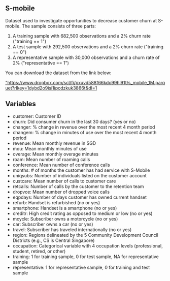 ## S-mobile

Dataset used to investigate opportunities to decrease customer churn at S-mobile. The sample consists of three parts:

1. A training sample with 682,500 observations and a 2% churn rate ("training == 1")
2. A test sample with 292,500 observations and a 2% churn rate ("training == 0")
3. A representative sample with 30,000 observations and a churn rate of 2% ("representative == 1")

You can download the dataset from the link below:

<a href="https://www.dropbox.com/scl/fi/pxuvd588f66kdo99hl91t/s_mobile_1M.parquet?rlkey=1dybd2o9isi1ipcdzkuk3866t&dl=1" target="_blank">    "https://www.dropbox.com/scl/fi/pxuvd588f66kdo99hl91t/s_mobile_1M.parquet?rlkey=1dybd2o9isi1ipcdzkuk3866t&dl=1
</a>

## Variables

* customer: Customer ID
* churn: Did consumer churn in the last 30 days? (yes or no)
* changer: % change in revenue over the most recent 4 month period
* changem: % change in minutes of use over the most recent 4 month period
* revenue: Mean monthly revenue in SGD
* mou: Mean monthly minutes of use
* overage: Mean monthly overage minutes
* roam: Mean number of roaming calls
* conference: Mean number of conference calls
* months: # of months the customer has had service with S-Mobile
* uniqsubs: Number of individuals listed on the customer account
* custcare: Mean number of calls to customer care 
* retcalls: Number of calls by the customer to the retention team
* dropvce: Mean number of dropped voice calls 
* eqpdays: Number of days customer has owned current handset
* refurb: Handset is refurbished (no or yes)
* smartphone: Handset is a smartphone (no or yes)
* creditr: High credit rating as opposed to medium or low (no or yes)
* mcycle: Subscriber owns a motorcycle (no or yes)
* car: Subscriber owns a car (no or yes)
* travel: Subscriber has traveled internationally (no or yes)
* region: Regions delineated by the 5 Community Development Council Districts (e.g., CS is Central Singapore)
* occupation: Categorical variable with 4 occupation levels (professional, student, retired, or other)
* training: 1 for training sample, 0 for test sample, NA for representative sample
* representative: 1 for representative sample, 0 for training and test sample
